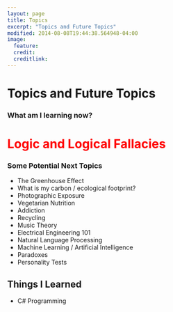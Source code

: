 ```yaml
---
layout: page
title: Topics
excerpt: "Topics and Future Topics"
modified: 2014-08-08T19:44:38.564948-04:00
image:
  feature: 
  credit:
  creditlink:
---
```


# Topics and Future Topics

### What am I learning now?

<h1 style="color:red"> Logic and Logical Fallacies </h1>

### Some Potential Next Topics
- The Greenhouse Effect
- What is my carbon / ecological footprint?
- Photographic Exposure
- Vegetarian Nutrition
- Addiction  
- Recycling
- Music Theory
- Electrical Engineering 101
- Natural Language Processing
- Machine Learning / Artificial Intelligence
- Paradoxes
- Personality Tests

## Things I Learned
- C# Programming
